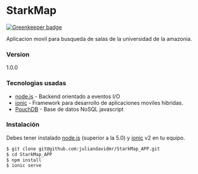# StarkMap

[![Greenkeeper badge](https://badges.greenkeeper.io/juliandavidmr/StarkMap_APP.svg)](https://greenkeeper.io/)

Aplicacion movil para busqueda de salas de la universidad de la amazonia.

### Version
1.0.0

### Tecnologias usadas

* [node.js] - Backend orientado a eventos I/O
* [ionic] - Framework para desarrollo de aplicaciones moviles hibridas.
* [PouchDB] - Base de datos NoSQL javascript

### Instalación

Debes tener instalado [node.js] (superior a la 5.0) y [ionic] v2 en tu equipo.

```sh
$ git clone git@github.com:juliandavidmr/StarkMap_APP.git
$ cd StarkMap_APP
$ npm install
$ ionic serve
```
   [dill]: <https://github.com/joemccann/dillinger>
   [node.js]: <http://nodejs.org>
   [ionic]: <http://ionicframework.com/>
   [socket.io]: <http://socket.io>
   [momentjs]: <http://momentjs.com/>
   [PouchDB]: <https://pouchdb.com>
